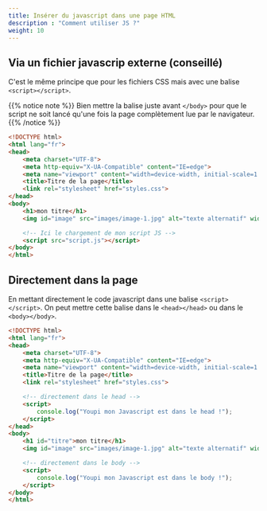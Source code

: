 ```yaml
---
title: Insérer du javascript dans une page HTML
description : "Comment utiliser JS ?"
weight: 10
---
```


## Via un fichier javascrip externe (conseillé)
C'est le même principe que pour les fichiers CSS mais avec une balise `<script></script>`.


{{% notice note %}}
Bien mettre la balise juste avant `</body>` pour que le script ne soit lancé qu'une fois la page complètement lue par le navigateur.
{{% /notice %}}

```html
<!DOCTYPE html>
<html lang="fr">
<head>
    <meta charset="UTF-8">
    <meta http-equiv="X-UA-Compatible" content="IE=edge">
    <meta name="viewport" content="width=device-width, initial-scale=1.0">
    <title>Titre de la page</title>
    <link rel="stylesheet" href="styles.css">
</head>
<body>
    <h1>mon titre</h1>
    <img id="image" src="images/image-1.jpg" alt="texte alternatif" width="250px" height="250px">

    <!-- Ici le chargement de mon script JS -->
    <script src="script.js"></script>
</body>
</html>
```

## Directement dans la page

En mettant directement le code javascript dans une balise `<script></script>`.
On peut mettre cette balise dans le `<head></head>` ou dans le `<body></body>`.

```html
<!DOCTYPE html>
<html lang="fr">
<head>
    <meta charset="UTF-8">
    <meta http-equiv="X-UA-Compatible" content="IE=edge">
    <meta name="viewport" content="width=device-width, initial-scale=1.0">
    <title>Titre de la page</title>
    <link rel="stylesheet" href="styles.css">

    <!-- directement dans le head -->
    <script>
        console.log("Youpi mon Javascript est dans le head !");
    </script>
</head>
<body>
    <h1 id="titre">mon titre</h1>
    <img id="image" src="images/image-1.jpg" alt="texte alternatif" width="250px" height="250px">

    <!-- directement dans le body -->
    <script>
        console.log("Youpi mon Javascript est dans le body !");
    </script>
</body>
</html>
```